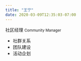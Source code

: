 ```yaml
---
title: "王宁"
date: 2020-03-09T12:35:03-07:00
---
```


社区经理 <small>Community Manager</small>

*   社群关系
*   团队建设
*   活动企划